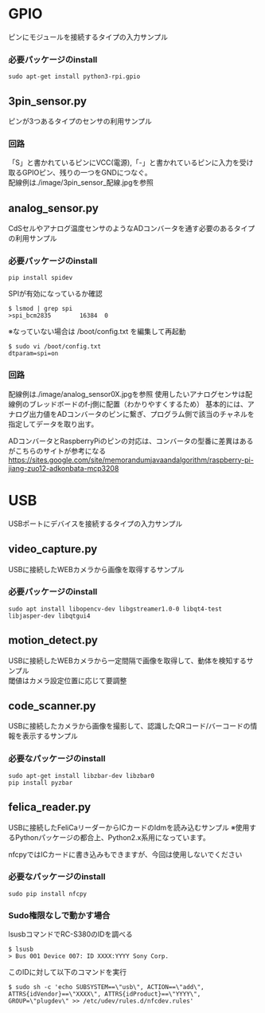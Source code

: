 # GPIO

ピンにモジュールを接続するタイプの入力サンプル

### 必要パッケージのinstall

```
sudo apt-get install python3-rpi.gpio
```

## 3pin_sensor.py

ピンが3つあるタイプのセンサの利用サンプル

### 回路

「S」と書かれているピンにVCC(電源),「-」と書かれているピンに入力を受け取るGPIOピン、残りの一つをGNDにつなぐ。  
配線例は./image/3pin_sensor_配線.jpgを参照

## analog_sensor.py

CdSセルやアナログ温度センサのようなADコンバータを通す必要のあるタイプの利用サンプル

### 必要パッケージのinstall

```
pip install spidev
```

SPIが有効になっているか確認
```
$ lsmod | grep spi
>spi_bcm2835        16384  0
```
※なっていない場合は /boot/config.txt を編集して再起動
```
$ sudo vi /boot/config.txt
dtparam=spi=on
```
### 回路
配線例は./image/analog_sensor0X.jpgを参照
使用したいアナログセンサは配線例のブレッドボードのf-j側に配置（わかりやすくするため）
基本的には、アナログ出力値をADコンバータのピンに繋ぎ、プログラム側で該当のチャネルを指定してデータを取り出す。

ADコンバータとRaspberryPiのピンの対応は、コンバータの型番に差異はあるがこちらのサイトが参考になる
https://sites.google.com/site/memorandumjavaandalgorithm/raspberry-pi-jiang-zuo12-adkonbata-mcp3208

# USB

USBポートにデバイスを接続するタイプの入力サンプル

## video_capture.py

USBに接続したWEBカメラから画像を取得するサンプル

### 必要パッケージのinstall

```
sudo apt install libopencv-dev libgstreamer1.0-0 libqt4-test  libjasper-dev libqtgui4
```

## motion_detect.py

USBに接続したWEBカメラから一定間隔で画像を取得して、動体を検知するサンプル  
閾値はカメラ設定位置に応じて要調整

## code_scanner.py

USBに接続したカメラから画像を撮影して、認識したQRコード/バーコードの情報を表示するサンプル

### 必要なパッケージのinstall

```
sudo apt-get install libzbar-dev libzbar0
pip install pyzbar
```

## felica_reader.py

USBに接続したFeliCaリーダーからICカードのIdmを読み込むサンプル
※使用するPythonパッケージの都合上、Python2.x系用になっています。

nfcpyではICカードに書き込みもできますが、今回は使用しないでください

### 必要なパッケージのinstall

```
sudo pip install nfcpy
```

### Sudo権限なしで動かす場合
lsusbコマンドでRC-S380のIDを調べる
```
$ lsusb
> Bus 001 Device 007: ID XXXX:YYYY Sony Corp.
```
このIDに対して以下のコマンドを実行
```
$ sudo sh -c 'echo SUBSYSTEM==\"usb\", ACTION==\"add\", ATTRS{idVendor}==\"XXXX\", ATTRS{idProduct}==\"YYYY\", GROUP=\"plugdev\" >> /etc/udev/rules.d/nfcdev.rules'
```
